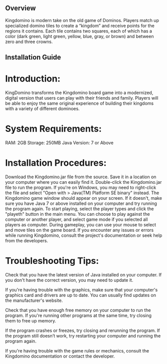 ## Overview
Kingdomino is modern take on the old game of Dominos. Players match up specialized domino tiles to create a “kingdom” and receive points for the regions it contains. Each tile contains two squares, each of which has a color (dark green, light green, yellow, blue, gray, or brown) and between zero and three crowns.

## Installation Guide

# Introduction:
KingDomino transforms the Kingdomino board game into a modernized, digital version that users can play with their friends and family. Players will be able to enjoy the same original experience of building their kingdoms with a variety of different dominoes. 

# System Requirements:
RAM: 2GB
Storage: 250MB
Java Version: 7 or Above

# Installation Procedures: 
Download the Kingdomino.jar file from the source. Save it in a location on your computer where you can easily find it.
Double-click the Kingdomino.jar file to run the program. If you're on Windows, you may need to right-click the file and select "Open with > Java(TM) Platform SE binary" instead.
The Kingdomino game window should appear on your screen. If it doesn't, make sure you have Java 7 or above installed on your computer and try running the program again.
To start playing, select the player types and click the "playeth" button in the main menu. You can choose to play against the computer or another player, and select game mode if you selected all players as computer.
During gameplay, you can use your mouse to select and move tiles on the game board.
If you encounter any issues or errors while running Kingdomino, consult the project's documentation or seek help from the developers.


# Troubleshooting Tips: 

Check that you have the latest version of Java installed on your computer. If you don't have the correct version, you may need to update it.

If you're having trouble with the graphics, make sure that your computer's graphics card and drivers are up to date. You can usually find updates on the manufacturer's website.

Check that you have enough free memory on your computer to run the program. If you're running other programs at the same time, try closing them to free up memory.

If the program crashes or freezes, try closing and rerunning the program. If the program still doesn’t work, try restarting your computer and running the program again.

If you're having trouble with the game rules or mechanics, consult the Kingdomino documentation or contact the developer.
